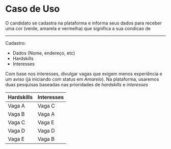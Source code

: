 # Caso de Uso

O candidato se cadastra na plataforma e informa seus dados para receber uma cor (verde, amarela e vermelha) que significa a sua condicao de

---

Cadastro:

- Dados (Nome, endereço, etc)
- Hardskills
- Interesses

Com base nos interesses, divulgar vagas que exigem menos experiência e um aviso (já iniciando com status em *Amarelo*). Na plataforma, usaremos duas pesquisas baseadas nas prioridades de *hardskills* e *interesses*

Hardskills | Interesses
--- | ---
Vaga A | Vaga C
Vaga B | Vaga A
Vaga C | Vaga E
Vaga D | Vaga D
Vaga E | Vaga B
